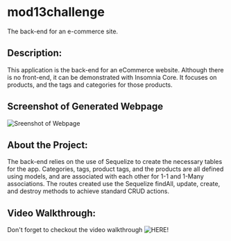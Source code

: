 # mod13challenge
The back-end for an e-commerce site.

## Description: 
This application is the back-end for an eCommerce website. Although there is no front-end, it can be demonstrated with Insomnia Core. It focuses on products, and the tags and categories for those products.

## Screenshot of Generated Webpage
![Sreenshot of Webpage](./assets/screenshot_of_app.png)

## About the Project:
The back-end relies on the use of Sequelize to create the necessary tables for the app. Categories, tags, product tags, and the products are all defined using models, and are associated with each other for 1-1 and 1-Many associations. The routes created use the Sequelize findAll, update, create, and destroy methods to achieve standard CRUD actions.

## Video Walkthrough:
Don't forget to checkout the video walkthrough ![HERE!]()